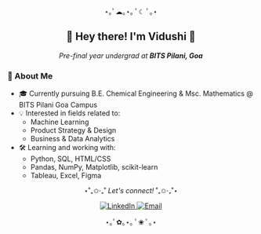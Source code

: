 <p align="center">⋆｡ﾟ☁︎｡⋆｡ ﾟ☾ ﾟ｡⋆</p>

<h2 align="center">🌸 Hey there! I'm Vidushi 🌸</h2>
<p align="center">
  <em>Pre-final year undergrad at <strong>BITS Pilani, Goa</strong></em>
</p>




### 🪷 About Me 

-  🎓 Currently pursuing B.E. Chemical Engineering & Msc. Mathematics @ BITS Pilani Goa Campus 
- 💡 Interested in fields related to:
  - Machine Learning
  - Product Strategy & Design
  - Business & Data Analytics
- 🛠️ Learning and working with:
  - Python, SQL, HTML/CSS
  - Pandas, NumPy, Matplotlib, scikit-learn
  - Tableau, Excel, Figma

<p align="center">
  ⋆˚₊✩‧₊˚ <em> Let's connect! </em>˚₊✩‧₊˚⋆

</p>


<p align="center">
  <a href="https://www.linkedin.com/in/https://www.linkedin.com/in/vidushi-tankha/" target="_blank">
    <img src="https://img.shields.io/badge/LinkedIn-%23f4c2c2.svg?&style=for-the-badge&logo=linkedin&logoColor=white" alt="LinkedIn"/>
  </a>
  <a href="mailto:vidushitankha@gmail.com" target="_blank">
    <img src="https://img.shields.io/badge/Email-%23ffc0cb.svg?&style=for-the-badge&logo=gmail&logoColor=white" alt="Email"/>
  </a>
</p>

<p align="center">⋆｡ﾟ✿｡⋆｡ ﾟ❀ ﾟ｡⋆</p>
<!--
### 📊 GitHub Stats (Pink Edition)
<p align="center">
  <img src="https://github-readme-stats.vercel.app/api?username=vidshui&show_icons=true&theme=vue&title_color=ff69b4&icon_color=ff69b4&text_color=333&bg_color=ffffff" alt="GitHub Stats" />
</p> -->
